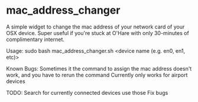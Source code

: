 # mac_address_changer

A simple widget to change the mac address of your network card of your OSX device. Super useful if you're stuck at O'Hare with only 30-minutes of complimentary internet.

Usage: 
sudo bash mac_address_changer.sh <device name (e.g. en0, en1, etc)>


Known Bugs: 
Sometimes it the command to assign the mac address doesn't work, and you have to rerun the command
Currently only works for airport devices

TODO: 
Search for currently connected devices use those
Fix bugs
